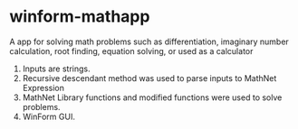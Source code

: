 # winform-mathapp

A app for solving math problems such as differentiation, imaginary number calculation, root finding, equation solving, or used as a calculator

1. Inputs are strings.
2. Recursive descendant method was used to parse inputs to MathNet Expression
3. MathNet Library functions and modified functions were used to solve problems.
4. WinForm GUI.
